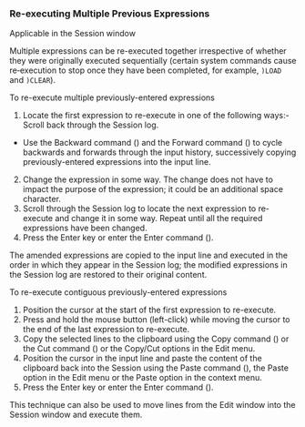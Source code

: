 



### Re-executing Multiple Previous Expressions


Applicable in the Session window


Multiple expressions can be re-executed together irrespective of whether they were originally executed sequentially (certain system commands cause re‑execution to stop once they have been completed, for example, `)LOAD` and `)CLEAR`).


To re-execute multiple previously-entered expressions

1. Locate the first expression to re-execute in one of the following ways:- Scroll back through the Session log.
- Use the Backward command (<BK>) and the Forward command (<FD>) to cycle backwards and forwards through the input history, successively copying previously-entered expressions into the input line.
2. Change the expression in some way. The change does not have to impact the purpose of the expression; it could be an additional space character.
3. Scroll through the Session log to locate the next expression to re-execute and change it in some way. Repeat until all the required expressions have been changed.
4. Press the Enter key or enter the Enter command (<ER>).




The amended expressions are copied to the input line and executed in the order in which they appear in the Session log; the modified expressions in the Session log are restored to their original content.





To re-execute contiguous previously-entered expressions

1. Position the cursor at the start of the first expression to re-execute.
2. Press and hold the mouse button (left-click) while moving the cursor to the end of the last expression to re-execute.
3. Copy the selected lines to the clipboard using the Copy command (<CP>) or the Cut command (<CT>) or the Copy/Cut options in the Edit menu.
4. Position the cursor in the input line and paste the content of the clipboard back into the Session using the Paste command (<PT>), the Paste option in the Edit menu or the Paste option in the context menu.
5. Press the Enter key or enter the Enter command (<ER>).




This technique can also be used to move lines from the Edit window into the Session window and execute them.



